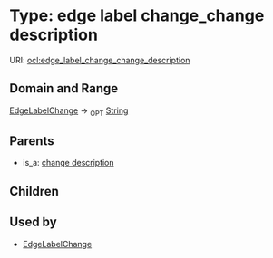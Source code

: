 
# Type: edge label change_change description




URI: [ocl:edge_label_change_change_description](http://w3id.org/ocledge_label_change_change_description)


## Domain and Range

[EdgeLabelChange](EdgeLabelChange.md) ->  <sub>OPT</sub> [String](types/String.md)

## Parents

 *  is_a: [change description](change_description.md)

## Children


## Used by

 * [EdgeLabelChange](EdgeLabelChange.md)
